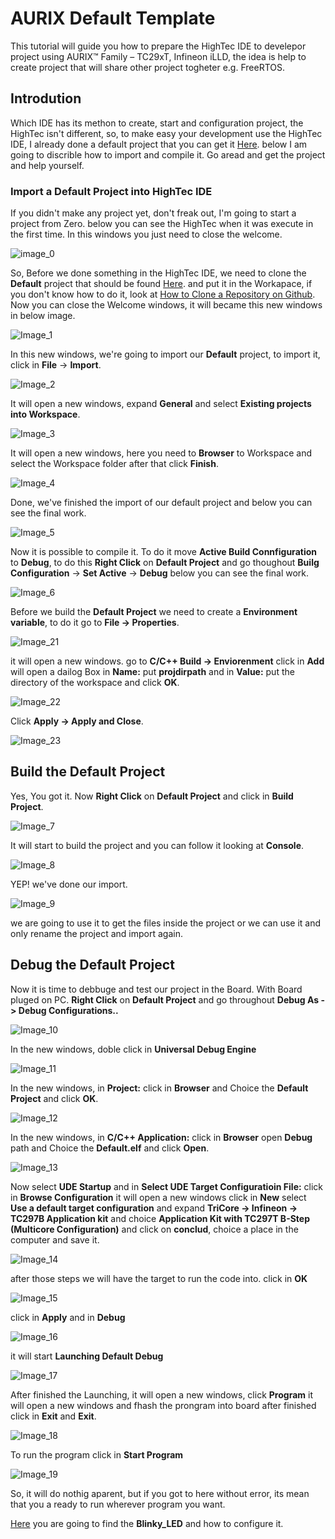 # AURIX Default Template

This tutorial will guide you how to prepare the HighTec IDE to develepor project using AURIX™ Family – TC29xT, Infineon iLLD, the idea is help to create project that will share other project togheter e.g. FreeRTOS.

## Introdution

Which IDE has its methon to create, start and configuration project, the HighTec isn't different, so, to make easy your development use the HighTec IDE, I already done a default project that you can get it [Here](@). below I am going to discrible how to import and compile it. Go aread and get the project and help yourself.

### Import a Default Project into HighTec IDE

If you didn't make any project yet, don't freak out, I'm going to start a project from Zero. below you can see the HighTec when it was execute in the first time. In this windows you just need to close the welcome.

![image_0](https://drive.google.com/uc?id=1RKJtaL_qxT9ddeuU-ea5m9QmqW68F7on)

So, Before we done something in the HighTec IDE, we need to clone the **Default** project that should be found [Here](C:\AURIX_TFT_Board\Default). and put it in the Workapace, if you don't know how to do it, look at [How to Clone a Repository on Github](https://www.wikihow.com/Clone-a-Repository-on-Github#:~:text=Enter%20%E2%80%9Cgit%20clone%E2%80%9D%20followed%20by%20the%20source%20location,type%20out%20the%20source%20location%20after%20the%20command.). Now you can close the Welcome windows, it will became this new windows in below image.

![Image_1](https://drive.google.com/uc?id=1XDlehlOzTXx9MYZ_aU8ZruZ7leYvQwrZ)

In this new windows, we're going to import our **Default** project, to import it, click in __File__ -> __Import__.

![Image_2](https://drive.google.com/uc?id=1U285IpwpwuTY1gjxVG-AkTiYkJS4QubX )

It will open a new windows, expand __General__ and select __Existing projects into Workspace__.

![Image_3](https://drive.google.com/uc?id=1jBIW1vm510gRf5DPbRu0KMx4Cr-jjKnS)

It will open a new windows, here you need to __Browser__ to Workspace and select the Workspace folder after that click __Finish__.

![Image_4](https://drive.google.com/uc?id=1EjzMOBSYmgk0EDJFVhF3q1wIk4tzzZ8_)

Done, we've finished the import of our default project and below you can see the final work.

![Image_5](https://drive.google.com/uc?id=1VVjh3RvpZ9x-kMoMBtSSFiz9GbuvmVUV)

Now it is possible to compile it. To do it move __Active Build Connfiguration__ to __Debug__, to do this __Right Click__ on __Default Project__ and go thoughout __Builg Configuration__ -> __Set Active__ -> __Debug__ below you can see the final work.

![Image_6](https://drive.google.com/uc?id=13sOtGdhNYozAop3rkG3E-QqG4f2jmvK_)

Before we build the __Default Project__ we need to create a __Environment variable__, to do it go to __File -> Properties__.

![Image_21](https://drive.google.com/uc?id=1z8TJaQx8FPiSiuRyxDNZmcr839x8Igst)

it will open a new windows. go to __C/C++ Build -> Enviorenment__ click in __Add__ will open a dailog Box in __Name:__ put __projdirpath__ and in __Value:__ put the directory of the workspace and click __OK__.

![Image_22](https://drive.google.com/uc?id=16f8-hxLJ2M40ZCkuLyVv_YjIsAylxCxd)

Click __Apply -> Apply and Close__.

![Image_23](https://drive.google.com/uc?id=1gkcsc_jZqB7_GZwN5fQy1OSD9RcolEiT)

## Build the Default Project

Yes, You got it. Now __Right Click__ on __Default Project__ and click in __Build Project__.

![Image_7](https://drive.google.com/uc?id=1MhQRaA7aP8iKnjWzPu10JIANtNyxtlPK)

It will start to build the project and you can follow it looking at __Console__.

![Image_8](https://drive.google.com/uc?id=1LwhDXALCD4A9K7xoGV1N8-2-9SJh5wBp)

YEP! we've done our import.

![Image_9](https://drive.google.com/uc?id=1kWH1f_5xkjzxLmzBu3JWUGIa8gp40qce)

we are going to use it to get the files inside the project or we can use it and only rename the project and import again.

## Debug the Default Project

Now it is time to debbuge and test our project in the Board. With Board pluged on PC. __Right Click__ on __Default Project__ and go throughout __Debug As -> Debug Configurations..__

![Image_10](https://drive.google.com/uc?id=1yOnifPKhR7OdLniED2e17Z3RS-3aEtMC)

In the new windows, doble click in __Universal Debug Engine__

![Image_11](https://drive.google.com/uc?id=1_gUsJxdwCkIs604Hdy3qxzNUO0xQx_JJ)

In the new windows, in __Project:__ click in __Browser__ and Choice the __Default Project__ and click __OK__.

![Image_12](https://drive.google.com/uc?id=1QbleqlNZhYD-LleqFNl0rt0X63MgYz1y)

In the new windows, in __C/C++ Application:__ click in __Browser__ open __Debug__ path and Choice the __Default.elf__ and click __Open__.

![Image_13](https://drive.google.com/uc?id=1AfIAJytd3poeuy_ThYgbwOP5Yd7lrIDn)

Now select __UDE Startup__ and in __Select UDE Target Configuratioin File:__ click in __Browse Configuration__ it will open a new windows click in __New__ select __Use a default target configuration__ and expand __TriCore -> Infineon -> TC297B Application kit__ and choice __Application Kit with TC297T B-Step (Multicore Configuration)__ and click on __conclud__, choice a place in the computer and save it.

![Image_14](https://drive.google.com/uc?id=1o6ISLy1WdY6sSkkXWTqP80bPhsq1KC3f)

after those steps we will have the target to run the code into. click in __OK__

![Image_15](https://drive.google.com/uc?id=1OQGXNlf-BkVHMBJOsvuz1ANl17HznCNV)

click in __Apply__ and in __Debug__

![Image_16](https://drive.google.com/uc?id=151Eitj-7b7LrylC6Ydb_YP2ABkiJHLuJ)

it will start __Launching Default Debug__

![Image_17](https://drive.google.com/uc?id=1idkpEj_PZiHoAPmw0FXTQibrkHpJuy3q)

After finished the Launching, it will open a new windows, click __Program__ it will open a new windows and fhash the prongram into board after finished click in __Exit__ and __Exit__.

![Image_18](https://drive.google.com/uc?id=1t0N2TR0Z74HtkwCEsuwlrLLihXvAfpeX)

To run the program click in __Start Program__

![Image_19](https://drive.google.com/uc?id=1z2LLc4lfvvaBa7_WTRAh_Axltc_8MSbp)

So, it will do nothig aparent, but if you got to here without error, its mean that you a ready to run wherever program you want.

[Here](@) you are going to find the __Blinky_LED__ and how to configure it.